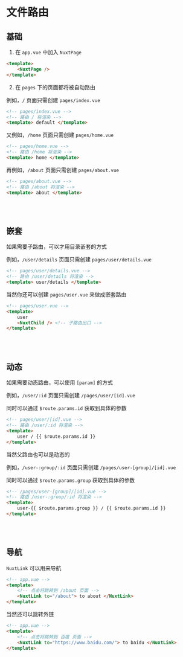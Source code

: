 # 文件路由

## 基础

1. 在 `app.vue` 中加入 `NuxtPage`

```html
<template>
    <NuxtPage />
</template>
```

2. 在 `pages` 下的页面都将被自动路由

例如，`/` 页面只需创建 `pages/index.vue`

```html
<!-- pages/index.vue -->
<!-- 路由 / 将渲染 -->
<template> default </template>
```

又例如，`/home` 页面只需创建 `pages/home.vue`

```html
<!-- pages/home.vue -->
<!-- 路由 /home 将渲染 -->
<template> home </template>
```

再例如，`/about` 页面只需创建 `pages/about.vue`

```html
<!-- pages/about.vue -->
<!-- 路由 /about 将渲染 -->
<template> about </template>
```


<br />
<br />

## 嵌套

如果需要子路由，可以才用目录嵌套的方式

例如，`/user/details` 页面只需创建 `pages/user/details.vue`

```html
<!-- pages/user/details.vue -->
<!-- 路由 /user/details 将渲染 -->
<template> user/details </template>
```

当然你还可以创建 `pages/user.vue` 来做成嵌套路由

```html
<!-- pages/user.vue -->
<template>
    user
    <NuxtChild /> <!-- 子路由出口 -->
</template>
```

<br />
<br />

## 动态

如果需要动态路由，可以使用 `[param]` 的方式

例如，`/user/:id` 页面只需创建 `/pages/user/[id].vue`

同时可以通过 `$route.params.id` 获取到具体的参数

```html
<!-- pages/user/[id].vue -->
<!-- 路由 /user/:id 将渲染 -->
<template>
    user / {{ $route.params.id }}
</template>
```

当然父路由也可以是动态的

例如，`/user-:group/:id` 页面只需创建 `/pages/user-[group]/[id].vue`

同时可以通过 `$route.params.group` 获取到具体的参数

```html
<!-- /pages/user-[group]/[id].vue -->
<!-- 路由 /user-:group/:id 将渲染 -->
<template>
    user-{{ $route.params.group }} / {{ $route.params.id }}
</template>
```

<br />
<br />

## 导航

`NuxtLink` 可以用来导航

```html
<!-- app.vue -->
<template>
    <!-- 点击将跳转到 /about 页面 -->
    <NuxtLink to="/about"> to about </NuxtLink>
</template>
```

当然还可以跳转外链

```html
<!-- app.vue -->
<template>
    <!-- 点击将跳转到 百度 页面 -->
    <NuxtLink to="https://www.baidu.com/"> to baidu </NuxtLink>
</template>
```